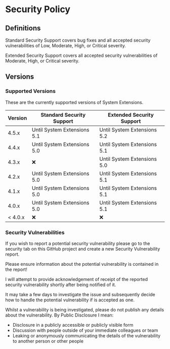 # Security Policy

## Definitions

Standard Security Support covers bug fixes and all accepted security vulnerabilities of Low, Moderate, High, or Critical severity.

Extended Security Support covers all accepted security vulnerabilities of Moderate, High, or Critical severity.

## Versions

### Supported Versions

These are the currently supported versions of System Extensions.

| Version | Standard Security Support | Extended Security Support |
| ------- | ------------------ |----|
| 4.5.x   | Until System Extensions 5.1 | Until System Extensions 5.2 |
| 4.4.x   | Until System Extensions 5.0 | Until System Extensions 5.1 |
| 4.3.x   | :x: | Until System Extensions 5.0 |
| 4.2.x   | Until System Extensions 5.0 | Until System Extensions 5.1 |
| 4.1.x   | Until System Extensions 5.0 | Until System Extensions 5.1 |
| 4.0.x   | Until System Extensions 5.0 | Until System Extensions 5.1 | 
| < 4.0.x | :x:                | :x: |

### Security Vulnerabilities
If you wish to report a potential security vulnerability please go to the security tab on this GitHub project and create a new Security Vulnerability report. 

Please ensure information about the potential vulnerability is contained in the report!

I will attempt to provide acknowledgement of receipt of the reported security vulnerability shortly after being notified of it. 

It may take a few days to investigate the issue and subsequently decide how to handle the potential vulnerability if is accepted as one.

Whilst a vulnerability is being investigated, please do not publish any details about the vulnerability.
By Public Disclosure I mean:
* Disclosure in a publicly accessible or publicly visible form
* Discussion with people outside of your immediate colleagues or team
* Leaking or anonymously communicating the details of the vulnerability to another person or other people
